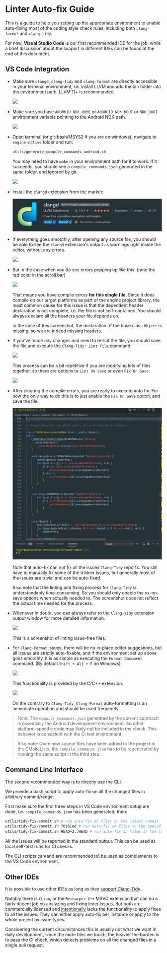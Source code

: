 # Linter Auto-fix Guide

This is a guide to help you setting up the appropriate environment to enable auto-fixing most of the coding style check rules, including both `clang-format` and `clang-tidy`.

For now, **Visual Studio Code** is our first recommended IDE for the job, while a brief discussion about the support in different IDEs can be found at the end of this document.

## VS Code Integration

* Make sure `clangd`, `clang-tidy` and `clang-format` are directly accessible in your terminal environment, i.e. install LLVM and add the bin folder into the environment path. LLVM 11+ is recommended.

    ![](imgs/LLVM.png)

* Make sure you have `ANDROID_NDK_HOME` or `ANDROID_NDK_ROOT` or `NDK_ROOT` environment variable pointing to the Android NDK path.

    ![](imgs/NDK.png)

* Open terminal (or git-bash/MSYS2 if you are on windows), navigate to `engine-native` folder and run:

    ```bash
    utils/generate_compile_commands_android.sh
    ```

    You may need to have `make` in your environment path for it to work.
    If it succeeds, you should see a `compile_commands.json` generated in the same folder, and ignored by git.

    ![](imgs/compile_commands.png)

* Install the `clangd` extension from the market:

    ![](imgs/clangd.png)

* If everything goes smoothly, after opening any source file, you should be able to see the `clangd` extension's output as warnings right inside the editor, without any errors.

    ![](imgs/tidy-output-editor.png)

* But in the case when you do see errors popping up like this: (note the red color in the scroll bar)

    ![](imgs/tidy-output-error.png)

    That means you have compile errors **for this single file**. Since it does compile on our target platforms as part of the engine project library, the most common cause for this issue is that the dependent header declaration is not complete, i.e. the file is not self-contained. You should always declare all the headers your file depends on.

    In the case of this screenshot, the declaration of the base class `Object` is missing, so we are indeed missing headers.

* If you've made any changes and need to re-lint the file, you should save the file and execute the `Clang-Tidy: Lint File` command:

    ![](imgs/re-lint.png)

    This process can be a bit repetitive if you are modifying lots of files together, so there are options to `Lint On Save` or even `Fix On Save`:

    ![](imgs/tidy-options.png)

* After clearing the compile errors, you are ready to execute auto fix. For now the only way to do this is to just enable the `Fix On Save` option, and save the file.

    ![](imgs/auto-fix.gif)

    Note that auto-fix can not fix all the issues `Clang-Tidy` reports. You still have to manually fix some of the trickier issues, but generally most of the issues are trivial and can be auto-fixed.

    Also note that the linting and fixing process for `Clang-Tidy` is understandably time-consuming. So you should only enable the xx-on-save options when actually needed to. The screenshot does not reflect the actual time needed for the process.

* Whenever in doubt, you can always refer to the `Clang-Tidy` extension output window for more detailed information.

    ![](imgs/tidy-output.png)

    This is a screenshot of linting issue-free files.

* For `Clang-Format` issues, there will be no in-place editor suggestions, but all issues are strictly auto-fixable, and if the environment set up above goes smoothly, it is as simple as executing the `Format Document` command. (By default `Shift + Alt + F` on Windows)

    ![](imgs/format.png)

    This functionality is provided by the C/C++ extension.

    ![](imgs/auto-format.gif)

    On the contrary to `Clang-Tidy`, `Clang-Format` auto-formatting is an immediate operation and should be used frequently.

> Note: The `compile_commands.json` generated by the current approach is essentially the Android development environment. So other platform-specific code may likely not be included in the check. This behavior is consistent with the CI test environment.

> Also note: Once new source files have been added to the project in the CMakeLists, the `compile_commands.json` has to be regenerated by running the same script in the third step.

## Command Line Interface

The second recommended way is to directly use the CLI.

We provide a bash script to apply auto-fix on all the changed files in arbitrary commit/range:

First make sure the first three steps in VS Code environment setup are done, i.e. `compile_commands.json` has been generated, then:

```bash
utils/tidy-fix-commit.sh # run auto-fix on files in the latest commit
utils/tidy-fix-commit.sh 70181ed # run auto-fix on files in the specified commit
utils/tidy-fix-commit.sh HEAD~3..HEAD # run auto-fix on files in the last 3 commit
```

All the issues will be reported in the standard output. This can be used as local self-test runs for CI checks.

The CLI scripts can(and are recommended to) be used as complements to the VS Code environment.

## Other IDEs

It is possible to use other IDEs as long as they [support Clang-Tidy](https://clang.llvm.org/extra/clang-tidy/Integrations.html).

Notably there is `CLion`, or the `Resharper C++` MSVC extension that can do a fairly decent job on analyzing and fixing linter issues. But both are commercially licensed and [intentionally](https://resharper-support.jetbrains.com/hc/en-us/articles/207242695-Can-I-fix-all-issues-Quick-Fixes-naming-suggestions-etc-at-once-) lacks the functionality to apply fixes to all the issues. They can either apply auto-fix per instance or apply to the whole project by issue types.

Considering the current circumstances this is usually not what we want in daily development, since the more files we touch, the heavier the burden is to pass the CI check, which detects problems on all the changed files in a single pull request.

